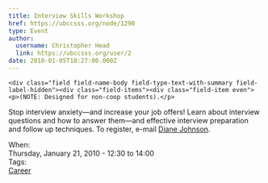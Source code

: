 ```yaml
---
title: Interview Skills Workshop 
href: https://ubccsss.org/node/1290
type: Event
author:
  username: Christopher Head
  link: https://ubccsss.org/user/2
date: 2010-01-05T18:27:00.000Z
---
```



    <div class="field field-name-body field-type-text-with-summary field-label-hidden"><div class="field-items"><div class="field-item even"><p>(NOTE: Designed for non-coop students).</p>
<p>Stop interview anxiety&#x2014;and increase your job offers! Learn about interview questions and how to answer them&#x2014;and effective interview preparation and follow up techniques. To register, e-mail <a href="/cdn-cgi/l/email-protection#a6c2cfc7c8c3ccc9cee6c5d588d3c4c588c5c7">Diane Johnson</a>.</p>
</div></div></div><div class="field field-name-field-dates field-type-datetime field-label-above"><div class="field-label">When:&#xA0;</div><div class="field-items"><div class="field-item even"><span class="date-display-single">Thursday, January 21, 2010 - <span class="date-display-range"><span class="date-display-start">12:30</span> to <span class="date-display-end">14:00</span></span></span></div></div></div>    <footer>
    <div class="field field-name-field-tags field-type-taxonomy-term-reference field-label-above"><div class="field-label">Tags:&#xA0;</div><div class="field-items"><div class="field-item even"><a href="/career">Career</a></div></div></div>      </footer>
    